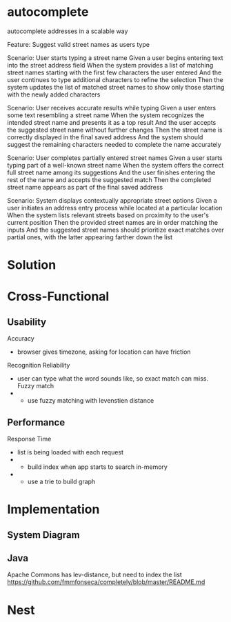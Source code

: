 # autocomplete
autocomplete addresses in a scalable way

Feature: Suggest valid street names as users type

  Scenario: User starts typing a street name
    Given a user begins entering text into the street address field
    When the system provides a list of matching street names starting with the first few characters the user entered
    And the user continues to type additional characters to refine the selection
    Then the system updates the list of matched street names to show only those starting with the newly added characters
    
  Scenario: User receives accurate results while typing
    Given a user enters some text resembling a street name
    When the system recognizes the intended street name and presents it as a top result
    And the user accepts the suggested street name without further changes
    Then the street name is correctly displayed in the final saved address
    And the system should suggest the remaining characters needed to complete the name accurately
    
  Scenario: User completes partially entered street names
    Given a user starts typing part of a well-known street name
    When the system offers the correct full street name among its suggestions
    And the user finishes entering the rest of the name and accepts the suggested match
    Then the completed street name appears as part of the final saved address
    
  Scenario: System displays contextually appropriate street options
    Given a user initiates an address entry process while located at a particular location
    When the system lists relevant streets based on proximity to the user's current position
    Then the provided street names are in order matching the inputs
    And the suggested street names should prioritize exact matches over partial ones, with the latter appearing farther down the list


# Solution

# Cross-Functional

## Usability

Accuracy
* browser gives timezone, asking for location can have friction

Recognition Reliability
* user can type what the word sounds like, so exact match can miss. Fuzzy match
* * use fuzzy matching with levenstien distance


## Performance

Response Time 
* list is being loaded with each request
* * build index when app starts to search in-memory 
* * use a trie to build graph


# Implementation
## System Diagram

## Java
Apache Commons has lev-distance, but need to index the list
https://github.com/fmmfonseca/completely/blob/master/README.md

# Nest

